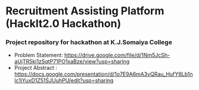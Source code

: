 # Recruitment Assisting Platform (HackIt2.0 Hackathon)
### Project repository for hackathon at K.J.Somaiya College 
- Problem Statement: https://drive.google.com/file/d/1Nm5JcSh-aUjTR5ki1zSqtP71PO1xaBze/view?usp=sharing
- Project Abstract : https://docs.google.com/presentation/d/1o7E9A6mA3vQRau_HufY6Lb1nlc1iYuxD1Z51SJUuhPU/edit?usp=sharing
